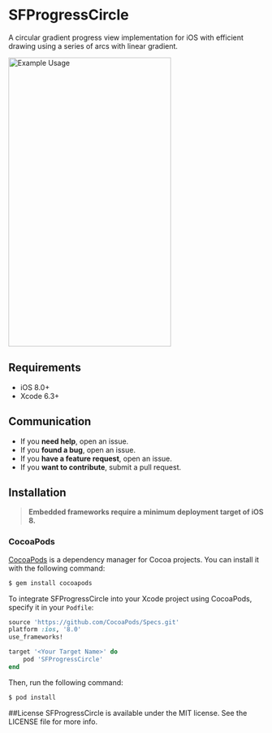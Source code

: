 # SFProgressCircle

A circular gradient progress view implementation for iOS with efficient drawing using a series of arcs with linear gradient.

<img src="https://raw.githubusercontent.com/sfcd/SFProgressCircle/master/Example/Resources/scr.png" alt="Example Usage" width="320" height="569" />

## Requirements

- iOS 8.0+
- Xcode 6.3+

## Communication

- If you **need help**, open an issue.
- If you **found a bug**, open an issue.
- If you **have a feature request**, open an issue.
- If you **want to contribute**, submit a pull request.

## Installation
> **Embedded frameworks require a minimum deployment target of iOS 8.**

### CocoaPods

[CocoaPods](http://cocoapods.org) is a dependency manager for Cocoa projects. You can install it with the following command:

```bash
$ gem install cocoapods
```

To integrate SFProgressCircle into your Xcode project using CocoaPods, specify it in your `Podfile`:

```ruby
source 'https://github.com/CocoaPods/Specs.git'
platform :ios, '8.0'
use_frameworks!

target '<Your Target Name>' do
    pod 'SFProgressCircle'
end
```

Then, run the following command:

```bash
$ pod install
```

##License
SFProgressCircle is available under the MIT license. See the LICENSE file for more info.
